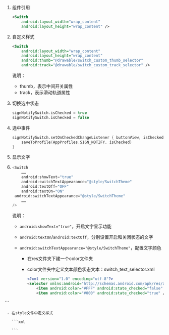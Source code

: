 1. 组件引用

   ```xml
   <Switch
       android:layout_width="wrap_content"
       android:layout_height="wrap_content" />
   ```

2. 自定义样式

   ```xml
   <Switch
       android:layout_width="wrap_content"
       android:layout_height="wrap_content"
       android:thumb="@drawable/switch_custom_thumb_selector"
       android:track="@drawable/switch_custom_track_selector" />
   ```

   说明：

   - thumb，表示中间开关属性
   - track，表示滑动轨道属性

3. 切换选中状态

   ```kotlin
   signNotifySwitch.isChecked = true
   signNotifySwitch.isChecked = false
   ```

4. 选中事件

   ```kotlin
   signNotifySwitch.setOnCheckedChangeListener { buttonView, isChecked ->
       saveToProfile(AppProfiles.SIGN_NOTIFY, isChecked)
   }
   ```

5. 显示文字

6. ```kotlin
   <Switch
       ……
       android:showText="true"
       android:switchTextAppearance="@style/SwitchTheme"
       android:textOff="OFF"
       android:textOn="ON"
   	android:switchTextAppearance="@style/SwitchTheme"
       ……
   />
   ```

   说明：

   - `android:showText="true"`，开启文字显示功能

   - `android:textOn`/`android:textOff`，分别设置开启和关闭状态的文字

   - `android:switchTextAppearance="@style/SwitchTheme"`，配置文字颜色

     - 在res文件夹下建一个color文件夹

     - color文件夹中定义文本颜色状态文本：switch_text_selector.xml
     
       ```xml
       <?xml version="1.0" encoding="utf-8"?>
       <selector xmlns:android="http://schemas.android.com/apk/res/android">
           <item android:color="#FFF" android:state_checked="false" />
           <item android:color="#000" android:state_checked="true" />
  </selector>
       ```

     - 在style文件中定义样式
     
       ```xml
  <style name="SwitchTheme" 
              parent="@android:style/TextAppearance.Small">
           <item name="android:textColor">
               @color/switch_text_selector
           </item>
       </style>
       ```
       
       
     
     